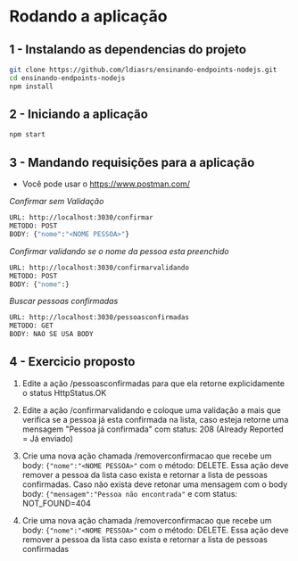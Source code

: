 # Rodando a aplicação

## 1 - Instalando as dependencias do projeto

```bash
git clone https://github.com/ldiasrs/ensinando-endpoints-nodejs.git
cd ensinando-endpoints-nodejs
npm install
```

## 2 - Iniciando a aplicação

```bash
npm start
```

## 3 - Mandando requisições para a aplicação
- Você pode usar o https://www.postman.com/

*Confirmar sem Validação*
```bash
URL: http://localhost:3030/confirmar
METODO: POST
BODY: {"nome":"<NOME PESSOA>"}
```

*Confirmar validando se o nome da pessoa esta preenchido*
```bash
URL: http://localhost:3030/confirmarvalidando
METODO: POST
BODY: {"nome":}
```

*Buscar pessoas confirmadas*
```bash
URL: http://localhost:3030/pessoasconfirmadas
METODO: GET
BODY: NAO SE USA BODY
```

## 4 - Exercicio proposto

1) Edite a ação /pessoasconfirmadas para que ela retorne explicidamente o status HttpStatus.OK

2) Edite a ação /confirmarvalidando e coloque uma validação a mais que verifica se a pessoa já esta confirmada na lista, caso esteja retorne uma mensagem "Pessoa já confirmada" com status: 208 (Already Reported = Já enviado)

3) Crie uma nova ação chamada /removerconfirmacao que recebe um body:  ```{"nome":"<NOME PESSOA>"``` com o método: DELETE. Essa ação deve remover a pessoa da lista caso exista e retornar a lista de pessoas confirmadas. Caso não exista deve retonar uma mensagem com o body body:  ```{"mensagem":"Pessoa não encontrada"``` e com status: NOT_FOUND=404

4) Crie uma nova ação chamada /removerconfirmacao que recebe um body:  ```{"nome":"<NOME PESSOA>"``` com o método: DELETE. Essa ação deve remover a pessoa da lista caso exista e retornar a lista de pessoas confirmadas



